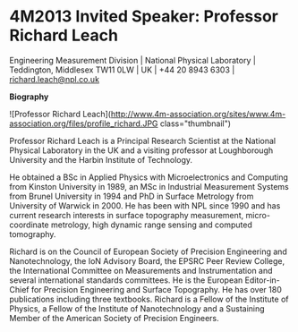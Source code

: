 # 4M2013 Invited Speaker: Professor Richard Leach 

Engineering Measurement Division | National Physical Laboratory | Teddington, Middlesex TW11 0LW | UK | +44 20 8943 6303 | [richard.leach@npl.co.uk](mailto:richard.leach@npl.co.uk)
<!--break-->
**Biography**

![Professor Richard Leach](http://www.4m-association.org/sites/www.4m-association.org/files/profile_richard.JPG class="thumbnail")

Professor Richard Leach is a Principal Research Scientist at the National Physical Laboratory in the UK and a visiting professor at Loughborough University and the Harbin Institute of Technology. 

He obtained a BSc in Applied Physics with Microelectronics and Computing from Kinston University in 1989, an MSc in Industrial Measurement Systems from Brunel University in 1994 and PhD in Surface Metrology from University of Warwick in 2000. He has been with NPL since 1990 and has current research interests in surface topography measurement, micro-coordinate metrology, high dynamic range sensing and computed tomography. 

Richard is on the Council of European Society of Precision Engineering and Nanotechnology, the IoN Advisory Board, the EPSRC Peer Review College, the International Committee on Measurements and Instrumentation and several international standards committees. He is the European Editor-in-Chief for Precision Engineering and Surface Topography. He has over 180 publications including three textbooks. Richard is a Fellow of the Institute of Physics, a Fellow of the Institute of Nanotechnology and a Sustaining Member of the American Society of Precision Engineers.